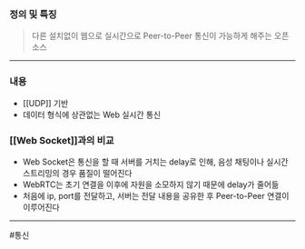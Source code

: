 ### 정의 및 특징
>다른 설치없이 웹으로 실시간으로 Peer-to-Peer 통신이 가능하게 해주는 오픈소스
---
### 내용
- [[UDP]] 기반
- 데이터 형식에 상관없는 Web 실시간 통신

### [[Web Socket]]과의 비교
- Web Socket은 통신을 할 때 서버를 거치는 delay로 인해, 음성 채팅이나 실시간 스트리밍의 경우 품질이 떨어진다
- WebRTC는 초기 연결을 이후에 자원을 소모하지 않기 때문에 delay가 줄어듦
- 처음에 ip, port를 전달하고, 서버는 전달 내용을 공유한 후 Peer-to-Peer 연결이 이루어진다

---
#통신 